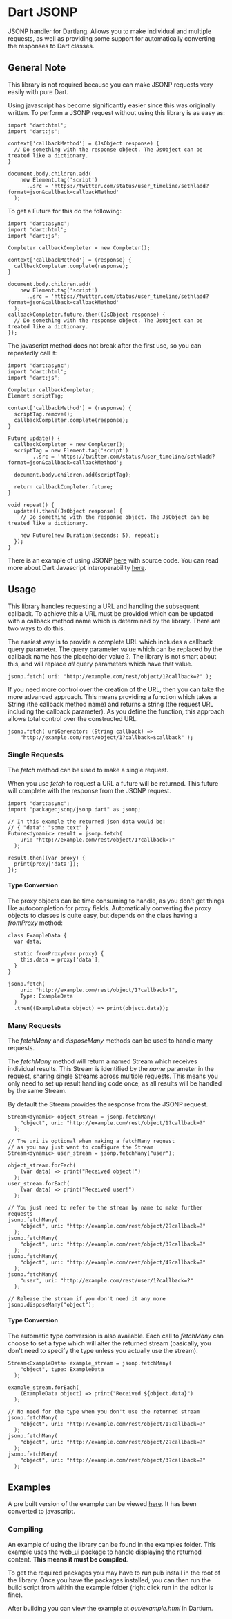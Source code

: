 Dart JSONP
==========

JSONP handler for Dartlang. Allows you to make individual and multiple requests, as well as providing some support for automatically converting the responses to Dart classes.

General Note
------------

This library is not required because you can make JSONP requests very easily with pure Dart.

Using javascript has become significantly easier since this was originally written. To perform a JSONP request without using this library is as easy as:

    import 'dart:html';
    import 'dart:js';

    context['callbackMethod'] = (JsObject response) {
      // Do something with the response object. The JsObject can be treated like a dictionary.
    }

    document.body.children.add(
        new Element.tag('script')
          ..src = 'https://twitter.com/status/user_timeline/sethladd?format=json&callback=callbackMethod'
      );

To get a Future for this do the following:

    import 'dart:async';
    import 'dart:html';
    import 'dart:js';

    Completer callbackCompleter = new Completer();

    context['callbackMethod'] = (response) {
      callbackCompleter.complete(response);
    }

    document.body.children.add(
        new Element.tag('script')
          ..src = 'https://twitter.com/status/user_timeline/sethladd?format=json&callback=callbackMethod'
      );
    callbackCompleter.future.then((JsObject response) {
      // Do something with the response object. The JsObject can be treated like a dictionary.
    });

The javascript method does not break after the first use, so you can repeatedly call it:

    import 'dart:async';
    import 'dart:html';
    import 'dart:js';

    Completer callbackCompleter;
    Element scriptTag;

    context['callbackMethod'] = (response) {
      scriptTag.remove();
      callbackCompleter.complete(response);
    }

    Future update() {
      callbackCompleter = new Completer();
      scriptTag = new Element.tag('script')
            ..src = 'https://twitter.com/status/user_timeline/sethladd?format=json&callback=callbackMethod';

      document.body.children.add(scriptTag);

      return callbackCompleter.future;
    }

    void repeat() {
      update().then((JsObject response) {
        // Do something with the response object. The JsObject can be treated like a dictionary.

        new Future(new Duration(seconds: 5), repeat);
      });
    }

There is an example of using JSONP [here](https://www.dartlang.org/samples/jsonp/) with source code. You can read more about Dart Javascript interoperability [here](https://www.dartlang.org/articles/js-dart-interop/).

Usage
------

This library handles requesting a URL and handling the subsequent callback. To achieve this a URL must be provided which can be updated with a callback method name which is determined by the library. There are two ways to do this.

The easiest way is to provide a complete URL which includes a callback query parameter. The query parameter value which can be replaced by the callback name has the placeholder value ?. The library is not smart about this, and will replace _all_ query parameters which have that value.

    jsonp.fetch( uri: "http://example.com/rest/object/1?callback=?" );

If you need more control over the creation of the URL, then you can take the more advanced approach. This means providing a function which takes a String (the callback method name) and returns a string (the request URL including the callback parameter). As you define the function, this approach allows total control over the constructed URL.

    jsonp.fetch( uriGenerator: (String callback) =>
        "http://example.com/rest/object/1?callback=$callback" );

### Single Requests

The _fetch_ method can be used to make a single request.

When you use _fetch_ to request a URL a future will be returned. This future will complete with the response from the JSONP request.

    import "dart:async";
    import "package:jsonp/jsonp.dart" as jsonp;

    // In this example the returned json data would be:
    // { "data": "some text" }
    Future<dynamic> result = jsonp.fetch(
        uri: "http://example.com/rest/object/1?callback=?"
      );

    result.then((var proxy) {
      print(proxy['data']);
    });

#### Type Conversion

The proxy objects can be time consuming to handle, as you don't get things like autocompletion for proxy fields. Automatically converting the proxy objects to classes is quite easy, but depends on the class having a _fromProxy_ method:

    class ExampleData {
      var data;

      static fromProxy(var proxy) {
        this.data = proxy['data'];
      }
    }

    jsonp.fetch(
        uri: "http://example.com/rest/object/1?callback=?",
        Type: ExampleData
      )
      .then((ExampleData object) => print(object.data));

### Many Requests

The _fetchMany_ and _disposeMany_ methods can be used to handle many requests.

The _fetchMany_ method will return a named Stream which receives individual results. This Stream is identified by the _name_ parameter in the request, sharing single Streams across multiple requests. This means you only need to set up result handling code once, as all results will be handled by the same Stream.

By default the Stream provides the response from the JSONP request.

    Stream<dynamic> object_stream = jsonp.fetchMany(
        "object", uri: "http://example.com/rest/object/1?callback=?"
      );

    // The uri is optional when making a fetchMany request
    // as you may just want to configure the Stream
    Stream<dynamic> user_stream = jsonp.fetchMany("user");

    object_stream.forEach(
        (var data) => print("Received object!")
      );
    user_stream.forEach(
        (var data) => print("Received user!")
      );

    // You just need to refer to the stream by name to make further requests
    jsonp.fetchMany(
        "object", uri: "http://example.com/rest/object/2?callback=?"
      );
    jsonp.fetchMany(
        "object", uri: "http://example.com/rest/object/3?callback=?"
      );
    jsonp.fetchMany(
        "object", uri: "http://example.com/rest/object/4?callback=?"
      );
    jsonp.fetchMany(
        "user", uri: "http://example.com/rest/user/1?callback=?"
      );

    // Release the stream if you don't need it any more
    jsonp.disposeMany("object");

#### Type Conversion

The automatic type conversion is also available. Each call to _fetchMany_ can choose to set a type which will alter the returned stream (basically, you don't need to specify the type unless you actually use the stream).

    Stream<ExampleData> example_stream = jsonp.fetchMany(
        "object", type: ExampleData
      );

    example_stream.forEach(
        (ExampleData object) => print("Received ${object.data}")
      );

    // No need for the type when you don't use the returned stream
    jsonp.fetchMany(
        "object", uri: "http://example.com/rest/object/1?callback=?"
      );
    jsonp.fetchMany(
        "object", uri: "http://example.com/rest/object/2?callback=?"
      );
    jsonp.fetchMany(
        "object", uri: "http://example.com/rest/object/3?callback=?"
      );

Examples
--------

A pre built version of the example can be viewed [here](http://matthewfranglen.github.io/dart-jsonp/example/out/example.html). It has been converted to javascript.

### Compiling

An example of using the library can be found in the examples folder. This example uses the web_ui package to handle displaying the returned content. **This means it must be compiled**.

To get the required packages you may have to run pub install in the root of the library. Once you have the packages installed, you can then run the build script from within the example folder (right click run in the editor is fine).

After building you can view the example at _out/example.html_ in Dartium.
